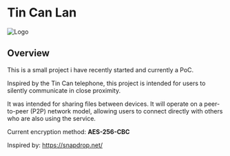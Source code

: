 # Tin Can Lan

![Logo](https://media.istockphoto.com/id/999907254/fi/vektori/voi-soittaa.jpg?s=612x612&w=0&k=20&c=RruQgsPT3fG-dPwB8TqcUGQZNd5F5zRbxb8KHQH8Dw8=)

## Overview
This is a small project i have recently started and currently a PoC.

Inspired by the Tin Can telephone, this project is intended for users to silently communicate in close proximity.

It was intended for sharing files between devices. It will operate on a peer-to-peer (P2P) network model, allowing users to connect directly with others who are also using the service.

Current encryption method: **AES-256-CBC**

Inspired by: https://snapdrop.net/
